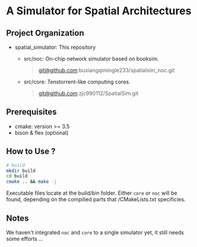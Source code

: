 # A Simulator for Spatial Architectures

## Project Organization

* spatial_simulator: This repository

   * src/noc: On-chip network simulator based on booksim.
      > git@github.com:buxiangqimingle233/spatialsim_noc.git

   * src/core: Tenstorrent-like computing cores.
      > git@github.com:zjc990112/SpatialSim.git


## Prerequisites

* cmake: version >= 3.5
* bison & flex (optional)

## How to Use ? 

```bash
# build
mkdir build
cd build
cmake .. && make -j
```

Executable files locate at the build/bin folder. Either `core` or `noc` will be found, depending on the compilied parts that /CMakeLists.txt specificies. 

## Notes

We haven't integrated `noc` and `core` to a single simulator yet, it still needs some efforts ... 